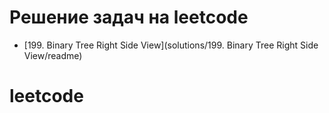 # Решение задач на leetcode

* [199. Binary Tree Right Side View](solutions/199. Binary Tree Right Side View/readme)
# leetcode
